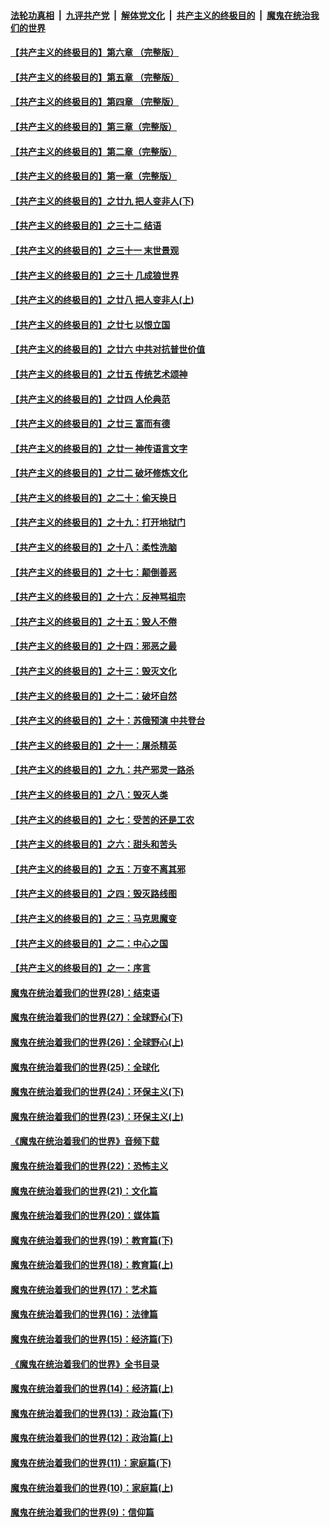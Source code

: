 ####  [法轮功真相](../../../../basic/blob/master/README.md?t=12030652) &nbsp;|&nbsp; [九评共产党](../../../../9ping.md/blob/master/README.md?t=12030652) &nbsp;|&nbsp; [解体党文化](../../../../jtdwh.md/blob/master/README.md?t=12030652)  &nbsp;|&nbsp; [共产主义的终极目的](../../../../gczydzjmd.md/blob/master/README.md?t=12030652) &nbsp;|&nbsp; [魔鬼在统治我们的世界](../../../../mgztzwmdsj.md/blob/master/README.md?t=12030652) 

#### [【共产主义的终极目的】第六章 （完整版）](../pages/nsc422/n11428913.md?t=12030652) 

#### [【共产主义的终极目的】第五章 （完整版）](../pages/nsc422/n11428912.md?t=12030652) 

#### [【共产主义的终极目的】第四章 （完整版）](../pages/nsc422/n11428907.md?t=12030652) 

#### [【共产主义的终极目的】第三章（完整版）](../pages/nsc422/n11428848.md?t=12030652) 

#### [【共产主义的终极目的】第二章（完整版）](../pages/nsc422/n11428831.md?t=12030652) 

#### [【共产主义的终极目的】第一章（完整版）](../pages/nsc422/n11417651.md?t=12030652) 

#### [【共产主义的终极目的】之廿九 把人变非人(下)](../pages/nsc422/n11344140.md?t=12030652) 

#### [【共产主义的终极目的】之三十二 结语](../pages/nsc422/n11360535.md?t=12030652) 

#### [【共产主义的终极目的】之三十一 末世景观](../pages/nsc422/n11351129.md?t=12030652) 

#### [【共产主义的终极目的】之三十 几成狼世界](../pages/nsc422/n11348280.md?t=12030652) 

#### [【共产主义的终极目的】之廿八 把人变非人(上)](../pages/nsc422/n11340492.md?t=12030652) 

#### [【共产主义的终极目的】之廿七 以恨立国](../pages/nsc422/n11336944.md?t=12030652) 

#### [【共产主义的终极目的】之廿六 中共对抗普世价值](../pages/nsc422/n11324785.md?t=12030652) 

#### [【共产主义的终极目的】之廿五 传统艺术颂神](../pages/nsc422/n11296396.md?t=12030652) 

#### [【共产主义的终极目的】之廿四 人伦典范](../pages/nsc422/n11296397.md?t=12030652) 

#### [【共产主义的终极目的】之廿三 富而有德](../pages/nsc422/n11283598.md?t=12030652) 

#### [【共产主义的终极目的】之廿一 神传语言文字](../pages/nsc422/n11263265.md?t=12030652) 

#### [【共产主义的终极目的】之廿二 破坏修炼文化](../pages/nsc422/n11245728.md?t=12030652) 

#### [【共产主义的终极目的】之二十：偷天换日](../pages/nsc422/n11238846.md?t=12030652) 

#### [【共产主义的终极目的】之十九：打开地狱门](../pages/nsc422/n11206376.md?t=12030652) 

#### [【共产主义的终极目的】之十八：柔性洗脑](../pages/nsc422/n11199994.md?t=12030652) 

#### [【共产主义的终极目的】之十七：颠倒善恶](../pages/nsc422/n11179782.md?t=12030652) 

#### [【共产主义的终极目的】之十六：反神骂祖宗](../pages/nsc422/n11166798.md?t=12030652) 

#### [【共产主义的终极目的】之十五：毁人不倦](../pages/nsc422/n11166792.md?t=12030652) 

#### [【共产主义的终极目的】之十四：邪恶之最](../pages/nsc422/n11150249.md?t=12030652) 

#### [【共产主义的终极目的】之十三：毁灭文化](../pages/nsc422/n11135227.md?t=12030652) 

#### [【共产主义的终极目的】之十二：破坏自然](../pages/nsc422/n11135214.md?t=12030652) 

#### [【共产主义的终极目的】之十：苏俄预演 中共登台](../pages/nsc422/n11118424.md?t=12030652) 

#### [【共产主义的终极目的】之十一：屠杀精英](../pages/nsc422/n11118442.md?t=12030652) 

#### [【共产主义的终极目的】之九：共产邪灵一路杀](../pages/nsc422/n11114139.md?t=12030652) 

#### [【共产主义的终极目的】之八：毁灭人类](../pages/nsc422/n11108503.md?t=12030652) 

#### [【共产主义的终极目的】之七：受苦的还是工农](../pages/nsc422/n11101809.md?t=12030652) 

#### [【共产主义的终极目的】之六：甜头和苦头](../pages/nsc422/n11096971.md?t=12030652) 

#### [【共产主义的终极目的】之五：万变不离其邪](../pages/nsc422/n11091285.md?t=12030652) 

#### [【共产主义的终极目的】之四：毁灭路线图](../pages/nsc422/n11086284.md?t=12030652) 

#### [【共产主义的终极目的】之三：马克思魔变](../pages/nsc422/n11061941.md?t=12030652) 

#### [【共产主义的终极目的】之二：中心之国](../pages/nsc422/n11047728.md?t=12030652) 

#### [【共产主义的终极目的】之一：序言](../pages/nsc422/n11086077.md?t=12030652) 

#### [魔鬼在统治着我们的世界(28)：结束语](../pages/nsc422/n10936246.md?t=12030652) 

#### [魔鬼在统治着我们的世界(27)：全球野心(下)](../pages/nsc422/n10928319.md?t=12030652) 

#### [魔鬼在统治着我们的世界(26)：全球野心(上)](../pages/nsc422/n10900318.md?t=12030652) 

#### [魔鬼在统治着我们的世界(25)：全球化](../pages/nsc422/n10788205.md?t=12030652) 

#### [魔鬼在统治着我们的世界(24)：环保主义(下)](../pages/nsc422/n10695307.md?t=12030652) 

#### [魔鬼在统治着我们的世界(23)：环保主义(上)](../pages/nsc422/n10688613.md?t=12030652) 

#### [《魔鬼在统治着我们的世界》音频下载](../pages/nsc422/n10635553.md?t=12030652) 

#### [魔鬼在统治着我们的世界(22)：恐怖主义](../pages/nsc422/n10614727.md?t=12030652) 

#### [魔鬼在统治着我们的世界(21)：文化篇](../pages/nsc422/n10597706.md?t=12030652) 

#### [魔鬼在统治着我们的世界(20)：媒体篇](../pages/nsc422/n10586579.md?t=12030652) 

#### [魔鬼在统治着我们的世界(19)：教育篇(下)](../pages/nsc422/n10564808.md?t=12030652) 

#### [魔鬼在统治着我们的世界(18)：教育篇(上)](../pages/nsc422/n10526970.md?t=12030652) 

#### [魔鬼在统治着我们的世界(17)：艺术篇](../pages/nsc422/n10499093.md?t=12030652) 

#### [魔鬼在统治着我们的世界(16)：法律篇](../pages/nsc422/n10485969.md?t=12030652) 

#### [魔鬼在统治着我们的世界(15)：经济篇(下)](../pages/nsc422/n10469975.md?t=12030652) 

#### [《魔鬼在统治着我们的世界》全书目录](../pages/nsc422/n10464261.md?t=12030652) 

#### [魔鬼在统治着我们的世界(14)：经济篇(上)](../pages/nsc422/n10457370.md?t=12030652) 

#### [魔鬼在统治着我们的世界(13)：政治篇(下)](../pages/nsc422/n10448270.md?t=12030652) 

#### [魔鬼在统治着我们的世界(12)：政治篇(上)](../pages/nsc422/n10444576.md?t=12030652) 

#### [魔鬼在统治着我们的世界(11)：家庭篇(下)](../pages/nsc422/n10440961.md?t=12030652) 

#### [魔鬼在统治着我们的世界(10)：家庭篇(上)](../pages/nsc422/n10435448.md?t=12030652) 

#### [魔鬼在统治着我们的世界(9)：信仰篇](../pages/nsc422/n10432159.md?t=12030652) 

